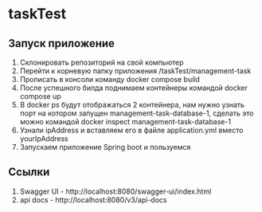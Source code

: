# taskTest

## Запуск приложение
1. Склонировать репозиторий на свой компьютер
2. Перейти к корневую папку приложения /taskTest/management-task
3. Прописать в консоли команду docker compose build
4. После успешного билда поднимаем контейнеры командой docker compose up
5. В docker ps будут отображаться 2 контейнера, нам нужно узнать порт на котором запущен management-task-database-1, сделать это можно командой docker inspect management-task-database-1
6. Узнали ipAddress и вставляем его в файле application.yml вместо yourIpAddress
7. Запускаем приложение Spring boot и пользуемся

## Ссылки
1. Swagger UI - http://localhost:8080/swagger-ui/index.html
2. api docs - http://localhost:8080/v3/api-docs
